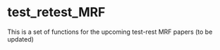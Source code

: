 # test_retest_MRF

This is a set of functions for the upcoming test-rest MRF papers (to be updated)
